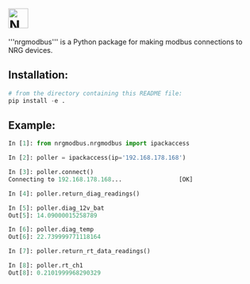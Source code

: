 # <img alt="NRGPy" src="https://www.nrgsystems.com/mysite/images/logo.png?v=3" height="40">

'''nrgmodbus''' is a Python package for making modbus connections to NRG devices.


## Installation:

```python
# from the directory containing this README file:
pip install -e .
```

## Example:

```python
In [1]: from nrgmodbus.nrgmodbus import ipackaccess

In [2]: poller = ipackaccess(ip='192.168.178.168')

In [3]: poller.connect()
Connecting to 192.168.178.168...                [OK]

In [4]: poller.return_diag_readings()

In [5]: poller.diag_12v_bat
Out[5]: 14.09000015258789

In [6]: poller.diag_temp
Out[6]: 22.739999771118164

In [7]: poller.return_rt_data_readings()

In [8]: poller.rt_ch1
Out[8]: 0.2101999968290329
```
